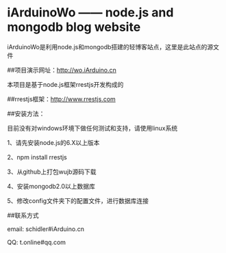 # iArduinoWo —— node.js and mongodb blog website

  iArduinoWo是利用node.js和mongodb搭建的轻博客站点，这里是此站点的源文件

##项目演示网址：http://wo.iArduino.cn

  本项目是基于node.js框架rrestjs开发构成的

##rrestjs框架：http://www.rrestjs.com

##安装方法：

  目前没有对windows环境下做任何测试和支持，请使用linux系统

  1、请先安装node.js的6.X以上版本
  
  2、npm install rrestjs

  3、从github上打包wujb源码下载  

  4、安装mongodb2.0以上数据库

  5、修改config文件夹下的配置文件，进行数据库连接

##联系方式

  email: schidler#iArduino.cn

  QQ: t.online#qq.com

